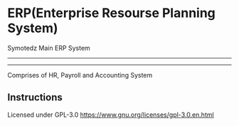 # ERP(Enterprise Resourse Planning System)
 Symotedz Main ERP System
 ________________________________________________________________________________________________________________________________
 _________________________________________________________________________________________________________________________________

 Comprises of HR, Payroll and Accounting System

## Instructions

 Licensed under GPL-3.0 https://www.gnu.org/licenses/gpl-3.0.en.html
